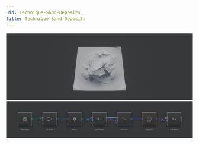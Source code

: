 ```yaml
---
uid: Technique-Sand-Deposits
title: Technique Sand Deposits
---
```


![](../Images/Viewport/Technique-Sand-Deposits.jpg)
![](../Images/Graph/Technique-Sand-Deposits.png)